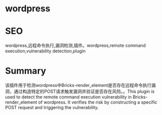 # wordpress
# SEO
wordpress,远程命令执行,漏洞检测,插件。wordpress,remote command execution,vulnerability detection,plugin
# Summary
该插件用于检测wordpress中Bricks-render_element是否存在远程命令执行漏洞，通过构造特定的POST请求触发漏洞并验证是否存在风险。。This plugin is used to detect the remote command execution vulnerability in Bricks-render_element of wordpress. It verifies the risk by constructing a specific POST request and triggering the vulnerability.
